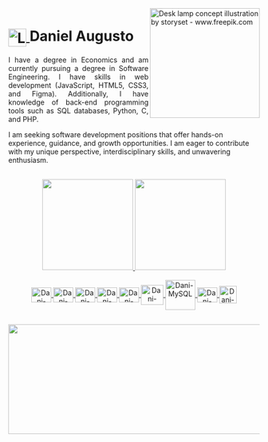 <img align="right" alt="Desk lamp concept illustration by storyset - www.freepik.com" height="220" src="https://static.wikia.nocookie.net/harrypotter/images/7/71/Ravenclaw_ClearBG.png/revision/latest?cb=20161020182442">

<h1>
    <a href="https://danielssaugusto.github.io/">
     <img align="center" alt="Logo Daniel Augusto" width="36px" src="https://avatars.githubusercontent.com/u/9919?s=200&v=4">
    </a>
    <span>Daniel Augusto</span>
</h1>

<p align="justify">I have a degree in Economics and am currently pursuing a degree in Software Engineering. I have skills in web development (JavaScript, HTML5, CSS3, and Figma). Additionally, I have knowledge of back-end programming tools such as SQL databases, Python, C, and PHP.

I am seeking software development positions that offer hands-on experience, guidance, and growth opportunities. I am eager to contribute with my unique perspective, interdisciplinary skills, and unwavering enthusiasm.
</p>

##

<div align="center">
  <a href="https://github.com/danielssaugusto">
  <img height="182em" src="https://github-readme-stats.vercel.app/api?username=danielssaugusto&show_icons=true&theme=tokyonight&hide_border=true&include_all_commits=true&count_private=true" />
  <img height="182em" src="https://github-readme-stats.vercel.app/api/top-langs/?username=danielssaugusto&layout=compact&langs_count=16&theme=tokyonight&hide_border=true" />
</div>

<div align="center" style="display: inline_block"><br>
  <img align="center" alt="Dani-Python" height="30" width="40" src="https://cdn.jsdelivr.net/gh/devicons/devicon@latest/icons/python/python-original.svg" />
  <img align="center" alt="Dani-C++" height="30" width="40" src="https://cdn.jsdelivr.net/gh/devicons/devicon@latest/icons/cplusplus/cplusplus-original.svg" />
  <img align="center" alt="Dani-JavaScript" height="30" width="40" src="https://cdn.jsdelivr.net/gh/devicons/devicon@latest/icons/javascript/javascript-original.svg" />
  <img align="center" alt="Dani-HTML" height="30" width="40" src="https://cdn.jsdelivr.net/gh/devicons/devicon@latest/icons/html5/html5-original.svg" />
  <img align="center" alt="Dani-CSS3" height="30" width="40" src="https://cdn.jsdelivr.net/gh/devicons/devicon@latest/icons/css3/css3-original.svg" />
  <img align="center" alt="Dani-PhP" height="40" width="45" src="https://cdn.jsdelivr.net/gh/devicons/devicon@latest/icons/php/php-original.svg" />
  <img align="center" alt="Dani-MySQL" height="60" width="60" src="https://cdn.jsdelivr.net/gh/devicons/devicon@latest/icons/mysql/mysql-original-wordmark.svg" />
  <img align="center" alt="Dani-Figma" height="30" width="40" src="https://cdn.jsdelivr.net/gh/devicons/devicon@latest/icons/figma/figma-original.svg" />
  <img align="center" alt="Dani-VSCode" heigth="25" width="35" <img src="https://cdn.jsdelivr.net/gh/devicons/devicon@latest/icons/vscode/vscode-original.svg" />
</div>

##

<p align="center">
<!--  <img width="400" height="220" src="https://media2.giphy.com/media/v1.Y2lkPTc5MGI3NjExOXA0ZWNpaGUzamoxOHQzdXFvbWlwOWJmcHZscHB0Z29vcDNyaGY2OCZlcD12MV9pbnRlcm5hbF9naWZfYnlfaWQmY3Q9Zw/2IudUHdI075HL02Pkk/giphy.webp"> -->
  <img width="800" height="220" src="https://media2.giphy.com/media/v1.Y2lkPTc5MGI3NjExb3A0OHJiaGFhejkxZ3pxOHNtNnRxbHgzYndxeGh4dTlhejd3NDBuYyZlcD12MV9pbnRlcm5hbF9naWZfYnlfaWQmY3Q9Zw/yl3XErRq8qmmA/giphy.webp">
<!--  <img width="400" height="220" src="https://i.pinimg.com/originals/a4/d4/68/a4d468a1aaa8394fa2a634974e19dab2.gif">
  <img width="400" height="220" src="https://media4.giphy.com/media/v1.Y2lkPTc5MGI3NjExb2ExaGJkaHBxZTQ0MjQ3MXJ6dTgwb21ocGowenhrZ3h6YzI1dGE5aCZlcD12MV9pbnRlcm5hbF9naWZfYnlfaWQmY3Q9Zw/F8LZ4KRxO83wQ/giphy.webp">
-->
</p>


